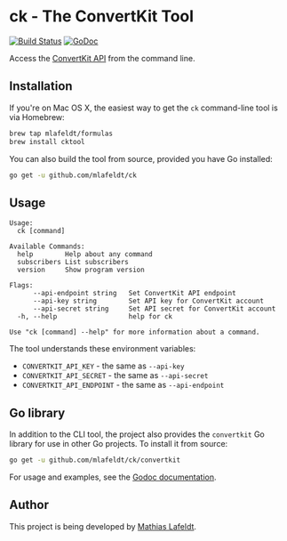# ck - The ConvertKit Tool

[![Build Status](https://travis-ci.org/mlafeldt/ck.svg?branch=master)](https://travis-ci.org/mlafeldt/ck)
[![GoDoc](https://godoc.org/github.com/mlafeldt/ck/convertkit?status.svg)](https://godoc.org/github.com/mlafeldt/ck/convertkit)

Access the [ConvertKit API](http://help.convertkit.com/article/33-api-documentation-v3) from the command line.

## Installation

If you're on Mac OS X, the easiest way to get the `ck` command-line tool is via Homebrew:

```bash
brew tap mlafeldt/formulas
brew install cktool
```

You can also build the tool from source, provided you have Go installed:

```bash
go get -u github.com/mlafeldt/ck
```

## Usage

```
Usage:
  ck [command]

Available Commands:
  help        Help about any command
  subscribers List subscribers
  version     Show program version

Flags:
      --api-endpoint string   Set ConvertKit API endpoint
      --api-key string        Set API key for ConvertKit account
      --api-secret string     Set API secret for ConvertKit account
  -h, --help                  help for ck

Use "ck [command] --help" for more information about a command.
```

The tool understands these environment variables:

* `CONVERTKIT_API_KEY` - the same as `--api-key`
* `CONVERTKIT_API_SECRET` - the same as `--api-secret`
* `CONVERTKIT_API_ENDPOINT` - the same as `--api-endpoint`

## Go library

In addition to the CLI tool, the project also provides the `convertkit` Go library for use in other Go projects. To install it from source:

```bash
go get -u github.com/mlafeldt/ck/convertkit
```

For usage and examples, see the [Godoc documentation](https://godoc.org/github.com/mlafeldt/ck/convertkit).

## Author

This project is being developed by [Mathias Lafeldt](https://twitter.com/mlafeldt).
